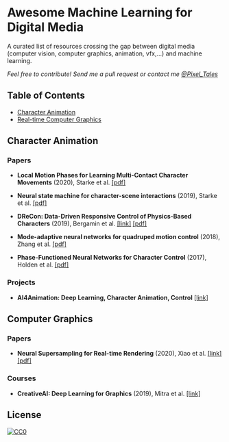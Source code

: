 # Awesome Machine Learning for Digital Media
A curated list of resources crossing the gap between digital media (computer vision, computer graphics, animation, vfx,...) and machine learning.

_Feel free to contribute! Send me a pull request or contact me [@Pixel_Tales](https://twitter.com/Pixel_Tales)_

## Table of Contents

* [Character Animation](#character-animation)
* [Real-time Computer Graphics](#real-time-computer-graphics)

## Character Animation

### Papers

* **Local Motion Phases for Learning Multi-Contact Character Movements** (2020), Starke et al. [[pdf]](https://github.com/sebastianstarke/AI4Animation/blob/master/Media/SIGGRAPH_2020/Paper.pdf)

* **Neural state machine for character-scene interactions** (2019), Starke et al. [[pdf]](https://github.com/sebastianstarke/AI4Animation/blob/master/Media/SIGGRAPH_Asia_2019/Paper.pdf)

* **DReCon: Data-Driven Responsive Control of Physics-Based Characters** (2019), Bergamin et al. [[link]](https://montreal.ubisoft.com/en/drecon-data-driven-responsive-control-of-physics-based-characters/) [[pdf]](https://static-wordpress.akamaized.net/montreal.ubisoft.com/wp-content/uploads/2019/11/13214229/DReCon.pdf)

* **Mode-adaptive neural networks for quadruped motion control** (2018), Zhang et al. [[pdf]](https://github.com/sebastianstarke/AI4Animation/blob/master/Media/SIGGRAPH_2018/Paper.pdf)

* **Phase-Functioned Neural Networks for Character Control** (2017), Holden et al. [[pdf]](http://theorangeduck.com/media/uploads/other_stuff/phasefunction.pdf)

### Projects

* **AI4Animation: Deep Learning, Character Animation, Control** [[link]](https://github.com/sebastianstarke/AI4Animation#siggraph-2020local-motion-phases-for-learning-multi-contact-character-movementssebastian-starkeyiwei-zhaotaku-komurakazi-zamanacm-trans-graph-39-4-article-54)

## Computer Graphics

### Papers

* **Neural Supersampling for Real-time Rendering** (2020), Xiao et al. [[link]](https://research.fb.com/blog/2020/07/introducing-neural-supersampling-for-real-time-rendering/) [[pdf]](https://research.fb.com/wp-content/uploads/2020/06/Neural-Supersampling-for-Real-time-Rendering.pdf)

### Courses

* **CreativeAI: Deep Learning for Graphics** (2019), Mitra et al. [[link]](https://geometry.cs.ucl.ac.uk/creativeai/)

## License

[![CC0](http://mirrors.creativecommons.org/presskit/buttons/88x31/svg/cc-zero.svg)](https://creativecommons.org/publicdomain/zero/1.0/)

